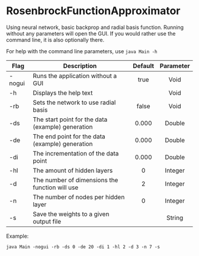 # RosenbrockFunctionApproximator
Using neural network, basic backprop and radial basis function.
Running without any parameters will open the GUI.  If you would rather use the command line, it is also optionally there.

For help with the command line parameters, use `java Main -h`


| Flag      | Description                                          | Default    | Parameter    |
|-----------|------------------------------------------------------|:----------:|:------------:|
| -nogui    | Runs the application without a GUI                   | true       | Void         |
| -h        | Displays the help text                               |            | Void         |
| -rb       | Sets the network to use radial basis                 | false      | Void         |
| -ds       | The start point for the data (example) generation    | 0.000      | Double       |
| -de       | The end point for the data (example) generation      | 0.000      | Double       |
| -di       | The incrementation of the data point                 | 0.000      | Double       |
| -hl       | The amount of hidden layers                          | 0          | Integer      |
| -d        | The number of dimensions the function will use       | 2          | Integer      |
| -n        | The number of nodes per hidden layer                 | 0          | Integer      |
| -s        | Save the weights to a given output file              |            | String       |


Example:
```
java Main -nogui -rb -ds 0 -de 20 -di 1 -hl 2 -d 3 -n 7 -s
```
